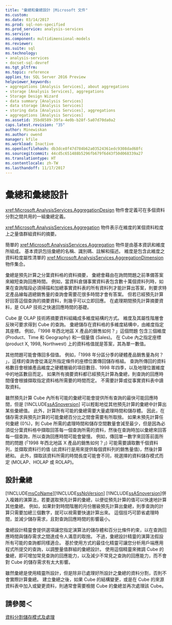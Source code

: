 ```yaml
---
title: "彙總和彙總設計 |Microsoft 文件"
ms.custom: 
ms.date: 03/14/2017
ms.prod: sql-non-specified
ms.prod_service: analysis-services
ms.service: 
ms.component: multidimensional-models
ms.reviewer: 
ms.suite: sql
ms.technology:
- analysis-services
- docset-sql-devref
ms.tgt_pltfrm: 
ms.topic: reference
applies_to: SQL Server 2016 Preview
helpviewer_keywords:
- aggregations [Analysis Services], about aggregations
- storage [Analysis Services], aggregations
- Storage Design Wizard
- data summary [Analysis Services]
- data storage [Analysis Services]
- storing data [Analysis Services], aggregations
- aggregations [Analysis Services]
ms.assetid: 35bd8589-39fa-4e0b-b28f-5a07d70da0a2
caps.latest.revision: "35"
author: Minewiskan
ms.author: owend
manager: kfile
ms.workload: Inactive
ms.openlocfilehash: db3dce8f47d784b62a03524361edc9308dad68fc
ms.sourcegitcommit: 44cd5c651488b5296fb679f6d43f50d068339a27
ms.translationtype: HT
ms.contentlocale: zh-TW
ms.lasthandoff: 11/17/2017
---
```

# <a name="aggregations-and-aggregation-designs"></a>彙總和彙總設計
  <xref:Microsoft.AnalysisServices.AggregationDesign> 物件會定義可在多個資料分割之間共用的一組彙總定義。  
  
 <xref:Microsoft.AnalysisServices.Aggregation> 物件表示在維度的某個資料粒度上之量值群組資料的摘要。  
  
 簡單的 <xref:Microsoft.AnalysisServices.Aggregation> 物件是由基本資訊和維度所組成。 基本資訊包括彙總的名稱、識別碼、註解和描述。 維度是包含此維度之資料粒度屬性清單的 <xref:Microsoft.AnalysisServices.AggregationDimension> 物件集合。  
  
 彙總是預先計算之分葉資料格的資料摘要， 彙總會藉由在詢問問題之前準備答案來縮短查詢回應時間。 例如，當資料倉儲事實資料表包含數十萬個資料列時，如果在查詢階段必須掃描和加總事實資料表的所有資料列才能計算出答案，則要求特定產品線每週總銷售量的查詢會需要花很多時間才會有答案。 但若已經預先計算好回答這個查詢的摘要資料，則幾乎可以立即回應。 在處理期間預先計算摘要資料，是 OLAP 技術之快速回應時間的基礎。  
  
 Cube 是 OLAP 技術將摘要資料組織成多維度結構的方式。 維度及其屬性階層會反映可要求得到 Cube 的查詢。 彙總儲存在資料格的多維度結構中，由維度指定其座標。 例如，「1998 年西北地區 X 產品的銷售如何？」這個問題 包含三個維度 (Product、Time 和 Geography) 和一個量值 (Sales)。 在 Cube 內之指定座標 (product X, 1998, Northwest) 上的資料格值就是答案，其為單一數值。  
  
 其他問題可能會傳回多個值。 例如，「1998 年分區分季的硬體產品銷售量為何？ 」，這樣的查詢會從滿足所指定條件的座標位置傳回儲存格組。 查詢所傳回的資料格數目會根據產品維度之硬體層級的項目數目、1998 年四季，以及地理位置維度中的地區數目而定。 如果所有摘要資料都已經預先計算為彙總，則查詢的回應時間僅會根據擷取指定資料格所需要的時間而定。 不需要計算或從事實資料表中讀取資料。  
  
 雖然預先計算 Cube 內所有可能的彙總可能會提供所有查詢的最快可能回應時間，但是 [!INCLUDE[ssASnoversion](../../includes/ssasnoversion-md.md)] 可以輕鬆地從其他預先計算的彙總中計算出某些彙總值。 此外，計算所有可能的彙總需要大量處理時間和儲存體。 因此，在儲存需求與預先計算的可能彙總百分比之間會需要有所取捨。 如果未預先計算任何彙總 (0%)，則 Cube 所需的處理時間和儲存空間數量會減至最少，但是因為必須從分葉資料格中擷取回答每一個查詢所需的資料，然後在查詢時加以彙總來回答每一個查詢，所以查詢回應時間可能會變慢。 例如，傳回單一數字來回答前面所問的問題 (「1998 年西北地區 X 產品的銷售如何？」) 可能需要讀取數千個資料列，並擷取資料行的值 (此資料行是用來提供每個資料列的銷售量值)，然後計算總和。 此外，擷取該資料所需的時間長度可能會不同，視選擇的資料儲存模式而定 (MOLAP、HOLAP 或 ROLAP)。  
  
## <a name="designing-aggregations"></a>設計彙總  
 [!INCLUDE[msCoName](../../includes/msconame-md.md)][!INCLUDE[ssNoVersion](../../includes/ssnoversion-md.md)] [!INCLUDE[ssASnoversion](../../includes/ssasnoversion-md.md)]併入複雜的演算法，若要選取預先計算的彙總，以便從預先計算的值可以快速地計算其他彙總。 例如，如果針對時間階層的月份層級預先計算出彙總，則季查詢的計算只需要加總三個數字，就可以視需要快速計算出來。 這個技巧可節省處理時間，並減少儲存需求，且對查詢回應時間的影響最小。  
  
 彙總設計精靈會提供選項讓您指定演算法的儲存體和百分比條件約束，以在查詢回應時間與儲存需求之間達成令人滿意的取捨。 不過，彙總設計精靈的演算法假設所有可能的查詢都同樣適合。 基於使用方式的最佳化精靈可讓您分析用戶端應用程式所提交的查詢，以調整量值群組的彙總設計。 使用這個精靈來微調 Cube 的彙總，即可增加常見查詢的回應能力，以及減少不常見之查詢的回應能力，而不會對 Cube 的儲存需求有太大影響。  
  
 雖然彙總是使用精靈所設計，但是除非已處理好所設計之彙總的資料分割，否則不會實際計算彙總。 建立彙總之後，如果 Cube 的結構變更，或是在 Cube 的來源資料表中加入或變更資料，則通常會需要檢閱 Cube 的彙總並再次處理該 Cube。  
  
## <a name="see-also"></a>請參閱＜  
 [資料分割儲存模式及處理](../../analysis-services/multidimensional-models-olap-logical-cube-objects/partitions-partition-storage-modes-and-processing.md)  
  
  
